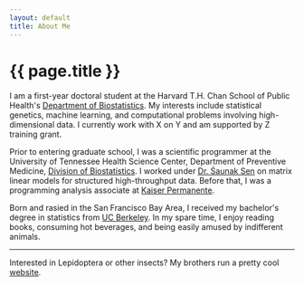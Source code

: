 ```yaml
---
layout: default
title: About Me
---
```


# {{ page.title }}

I am a first-year doctoral student at the Harvard T.H. Chan School of Public Health's [Department of Biostatistics](https://www.hsph.harvard.edu/biostatistics). My interests include statistical genetics, machine learning, and computational problems involving high-dimensional data. I currently work with X on Y and am supported by Z training grant. 

Prior to entering graduate school, I was a scientific programmer at the University of Tennessee Health Science Center, Department of Preventive Medicine, [Division of Biostatistics](https://www.uthsc.edu/prevmed/biostatistics/index.php). I worked under [Dr. &#346;aunak Sen](http://senresearch.org) on matrix linear models for structured high-throughput data. Before that, I was a programming analysis associate at [Kaiser Permanente](https://healthy.kaiserpermanente.org). 

Born and rasied in the San Francisco Bay Area, I received my bachelor's degree in statistics from [UC Berkeley](http://statistics.berkeley.edu). In my spare time, I enjoy reading books, consuming hot beverages, and being easily amused by indifferent animals. 

---

Interested in Lepidoptera or other insects? My brothers run a pretty cool [website](http://www.lianginsects.com). 